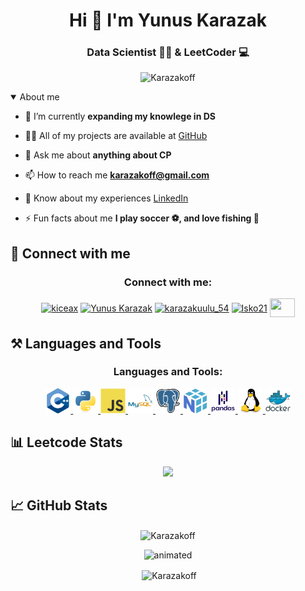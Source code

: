 <h1 align="center">Hi 👋 I'm Yunus Karazak</h1>
<h3 align="center">Data Scientist 👨‍💻 & LeetCoder 💻</h3>
<p align="center"> <img src="https://komarev.com/ghpvc/?username=Karazakoff&label=Profile%20views&color=0e75b6&style=flat" alt="Karazakoff" /> </p>
<details open>
<summary>About me</summary>

- 🔭 I’m currently **expanding my knowlege in DS** 

- 👨‍💻 All of my projects are available at [GitHub](https://github.com/Karazakoff)

- 💬 Ask me about **anything about CP**

- 📫 How to reach me **karazakoff@gmail.com**

- 📄 Know about my experiences [LinkedIn](https://www.linkedin.com/in/yunuska/)

- ⚡ Fun facts about me **I play soccer ⚽️, and love fishing 🎣**


</details>
 
## 🔗 Connect with me
<h3 align="center">Connect with me:</h3>
<p align="center">
<a href="https://instagram.com/kiceax" target="blank"><img align="center" src="https://raw.githubusercontent.com/rahuldkjain/github-profile-readme-generator/master/src/images/icons/Social/instagram.svg" alt="kiceax" height="30" width="40" /></a>
<a href="https://linkedin.com/in/yunuska" target="blank"><img align="center" src="https://raw.githubusercontent.com/rahuldkjain/github-profile-readme-generator/master/src/images/icons/Social/linked-in-alt.svg" alt="Yunus Karazak" height="30" width="40" /></a>
<a href="https://www.hackerrank.com/karazakuulu_54" target="blank"><img align="center" src="https://raw.githubusercontent.com/rahuldkjain/github-profile-readme-generator/master/src/images/icons/Social/hackerrank.svg" alt="karazakuulu_54" height="30" width="40" /></a>
<a href="https://www.leetcode.com/karazakuulu" target="blank"><img align="center" src="https://raw.githubusercontent.com/rahuldkjain/github-profile-readme-generator/master/src/images/icons/Social/leet-code.svg" alt="Isko21" height="30" width="40" /></a>
<a href="https://discord.gg/Akashi/#5251" target="blank"><img align="center" src="https://raw.githubusercontent.com/rahuldkjain/github-profile-readme-generator/master/src/images/icons/Social/discord.svg" alt="" height="30" width="40" /></a>
</p>


## ⚒️ Languages and Tools
<h3 align="center">Languages and Tools:</h3>
<p align="center"> 
 <a href="https://isocpp.org/" target="_blank"> <img src="https://github.com/devicons/devicon/blob/master/icons/cplusplus/cplusplus-original.svg" alt="cplusplus" width="40" height="40"/> </a> 
 <a href="https://www.python.org/" target="_blank"> <img src="https://github.com/devicons/devicon/blob/master/icons/python/python-original.svg" alt="python" width="40" height="40"/> </a>
 <a href="https://www.javascript.com/" target="_blank"> <img src="https://github.com/devicons/devicon/blob/master/icons/javascript/javascript-original.svg" alt="javascript" width="40" height="40"/> </a> 
 <a href="https://www.mysql.com/" target="_blank"> <img src="https://github.com/devicons/devicon/blob/master/icons/mysql/mysql-original-wordmark.svg" alt="mysql" width="40" height="40"/> </a>
 <a href="https://www.postgresql.org/" target="_blank"> <img src="https://github.com/devicons/devicon/blob/master/icons/postgresql/postgresql-original.svg" alt="postgresql" width="40" height="40"/> </a> 
 <a href="https://numpy.org/" target="_blank"> <img src="https://github.com/devicons/devicon/blob/master/icons/numpy/numpy-original.svg" alt="numpy" width="40" height="40"/> </a>
 <a href="https://pandas.pydata.org/" target="_blank"> <img src="https://github.com/devicons/devicon/blob/master/icons/pandas/pandas-original-wordmark.svg" alt="pandas" width="40" height="40"/> </a> 
 <a href="https://www.linux.org/" target="_blank"> <img src="https://github.com/devicons/devicon/blob/master/icons/linux/linux-original.svg" alt="linux" width="40" height="40"/> </a> 
 <a href="https://www.docker.com/" target="_blank"> <img src="https://github.com/devicons/devicon/blob/master/icons/docker/docker-original-wordmark.svg" alt="docker" width="40" height="40"/> </a> 


</p>
  
## 📊 Leetcode Stats
<p align="center"><img src="https://leetcard.jacoblin.cool/karazakuulu?animation=true"></p>

## &#x1f4c8; GitHub Stats
<p align="center"><img align="center" src="https://github-readme-stats.vercel.app/api/top-langs?username=Karazakoff&show_icons=true&locale=en&layout=compact" alt="Karazakoff" /></p>
<p align="center">
  <img src="https://github-readme-stats.vercel.app/api?username=Karazakoff&show_icons=true&hide_border=true" alt="animated" />
</p>

<p align="center">&nbsp;<img align="center" src="https://github-readme-streak-stats.herokuapp.com/?user=Karazakoff&" alt="Karazakoff" /></p>

